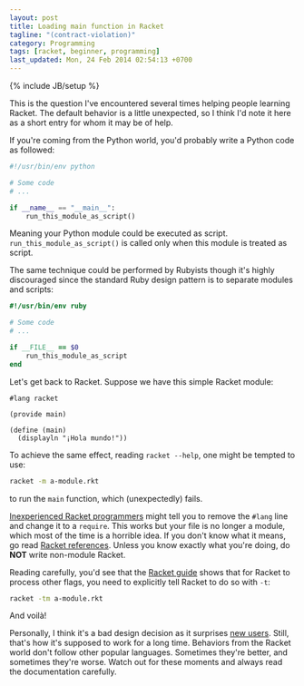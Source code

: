 ```yaml
---
layout: post
title: Loading main function in Racket
tagline: "(contract-violation)"
category: Programming
tags: [racket, beginner, programming]
last_updated: Mon, 24 Feb 2014 02:54:13 +0700
---
```

{% include JB/setup %}

This is the question I've encountered several times helping people learning
Racket.  The default behavior is a little unexpected, so I think I'd note it
here as a short entry for whom it may be of help.

If you're coming from the Python world, you'd probably write a Python code as
followed:

```python
#!/usr/bin/env python

# Some code
# ...

if __name__ == "__main__":
    run_this_module_as_script()
```

Meaning your Python module could be executed as script.
`run_this_module_as_script()` is called only when this module is treated as
script.

The same technique could be performed by Rubyists though it's highly
discouraged since the standard Ruby design pattern is to separate modules and
scripts:

```ruby
#!/usr/bin/env ruby

# Some code
# ...

if __FILE__ == $0
    run_this_module_as_script
end
```

Let's get back to Racket.  Suppose we have this simple Racket module:

```racket
#lang racket

(provide main)

(define (main)
  (displayln "¡Hola mundo!"))
```

To achieve the same effect, reading `racket --help`, one might be tempted to use:

```sh
racket -m a-module.rkt
```

to run the `main` function, which (unexpectedly) fails.

[Inexperienced Racket programmers](http://stackoverflow.com/questions/6380327/how-do-you-load-a-file-into-racket-via-command-line)
might tell you to remove the `#lang` line and change it to a `require`.  This
works but your file is no longer a module, which most of the time is a
horrible idea.  If you don't know what it means, go read
[Racket references](http://docs.racket-lang.org/reference/module.html).
Unless you know exactly what you're doing, do **NOT** write non-module Racket.

Reading carefully, you'd see that the
[Racket guide](http://docs.racket-lang.org/guide/racket.html) shows that for
Racket to process other flags, you need to explicitly tell Racket to do so
with `-t`:

```sh
racket -tm a-module.rkt
```

And voilà!

Personally, I think it's a bad design decision as it surprises
[new users](http://en.wikipedia.org/wiki/Principle_of_least_astonishment).
Still, that's how it's supposed to work for a long time.  Behaviors from the
Racket world don't follow other popular languages.  Sometimes they're better,
and sometimes they're worse.  Watch out for these moments and always read the
documentation carefully.
